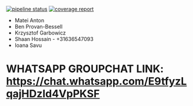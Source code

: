 [![pipeline status](https://gitlab.ewi.tudelft.nl/cse2115/2019-2020/AH/sem-group-43/template/badges/master/pipeline.svg)](https://gitlab.ewi.tudelft.nl/cse2115/2019-2020/AH/sem-group-43/template/badges/master)
[![coverage report](https://gitlab.ewi.tudelft.nl/cse2115/2019-2020/AH/sem-group-43/template/badges/master/coverage.svg)](https://gitlab.ewi.tudelft.nl/cse2115/2019-2020/AH/sem-group-43/template/badges/master)

- Matei Anton
- Ben Provan-Bessell
- Krzysztof Garbowicz
- Shaan Hossain - +31636547093
- Ioana Savu

# WHATSAPP GROUPCHAT LINK: https://chat.whatsapp.com/E9tfyzLqajHDzId4VpPKSF